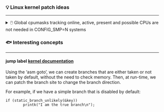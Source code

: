 ### 💡 Linux kernel patch ideas
---

<details><summary> 🖱️ Global cpumasks tracking online, active, present and possible CPUs are not needed in CONFIG_SMP=N systems </summary>

\
Move the global CPU mask variables i.e. `__cpu_online_mask`, `__cpu_active_mask`,
`__cpu_present_mask`, and `__cpu_possible_mask` inside the CONFIG_SMP macro.
This change is important because when CONFIG_SMP is set to N (meaning SMP
is disabled), these CPU masks aren’t needed. By doing this, we can remove
or simplify the #ifdef conditional blocks in the code. The main benefit is
that it saves memory by not allocating these CPU masks on systems that
don’t use SMP.
        

```c
/* kernel/cpu.c
 *
 * Activate the first processor.
 */
void __init boot_cpu_init(void)
{
        int cpu = smp_processor_id();

        /* Mark the boot cpu "present", "online" etc for SMP and UP case */
        set_cpu_online(cpu, true);
        set_cpu_active(cpu, true);
        set_cpu_present(cpu, true);
        set_cpu_possible(cpu, true);

#ifdef CONFIG_SMP
        __boot_cpu_id = cpu;
#endif
}
```
---

</details>





### 🐟 Interesting concepts
---
#### jump label [kernel documentation](https://docs.kernel.org/staging/static-keys.html)
  
Using the ‘asm goto’, we can create branches that are either taken or not taken by default, without the need to check memory. Then, at run-time, we can patch the branch site to change the branch direction.

For example, if we have a simple branch that is disabled by default:

```
if (static_branch_unlikely(&key))
        printk("I am the true branch\n");
```
